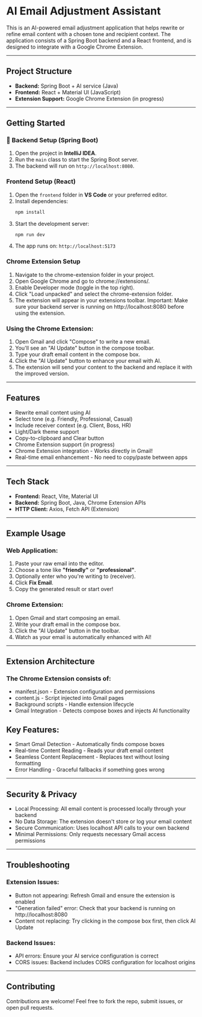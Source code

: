 # AI Email Adjustment Assistant

This is an AI-powered email adjustment application that helps rewrite or refine email content with a chosen tone and recipient context. The application consists of a Spring Boot backend and a React frontend, and is designed to integrate with a Google Chrome Extension.

---

##  Project Structure

- **Backend:** Spring Boot + AI service (Java)
- **Frontend:** React + Material UI (JavaScript)
- **Extension Support:** Google Chrome Extension (in progress)

---

##  Getting Started

### 🔧 Backend Setup (Spring Boot)
1. Open the project in **IntelliJ IDEA**.
2. Run the `main` class to start the Spring Boot server.
3. The backend will run on `http://localhost:8080`.

###  Frontend Setup (React)
1. Open the `frontend` folder in **VS Code** or your preferred editor.
2. Install dependencies:
   ```bash
   npm install
3. Start the development server:
   ```bash
   npm run dev
4. The app runs on:  `http://localhost:5173`

### Chrome Extension Setup

1. Navigate to the chrome-extension folder in your project.
2. Open Google Chrome and go to chrome://extensions/.
3. Enable Developer mode (toggle in the top right).
4. Click "Load unpacked" and select the chrome-extension folder.
5. The extension will appear in your extensions toolbar.
Important: Make sure your backend server is running on http://localhost:8080 before using the extension.

### Using the Chrome Extension:

1. Open Gmail and click "Compose" to write a new email.
2. You'll see an "AI Update" button in the compose toolbar.
3. Type your draft email content in the compose box.
4. Click the "AI Update" button to enhance your email with AI.
5. The extension will send your content to the backend and replace it with the improved version.



---

##  Features

-  Rewrite email content using AI
-  Select tone (e.g. Friendly, Professional, Casual)
-  Include receiver context (e.g. Client, Boss, HR)
-  Light/Dark theme support
-  Copy-to-clipboard and Clear button
-  Chrome Extension support (in progress)
-  Chrome Extension integration - Works directly in Gmail!
-  Real-time email enhancement - No need to copy/paste between apps

---

##  Tech Stack

- **Frontend:** React, Vite, Material UI
- **Backend:** Spring Boot, Java, Chrome Extension APIs
- **HTTP Client:** Axios, Fetch API (Extension)

---

##  Example Usage
### Web Application:
  1. Paste your raw email into the editor.
  2. Choose a tone like **"friendly"** or **"professional"**.
  3. Optionally enter who you're writing to (receiver).
  4. Click **Fix Email**.
  5. Copy the generated result or start over!

### Chrome Extension:
  1. Open Gmail and start composing an email.
  2. Write your draft email in the compose box.
  3. Click the "AI Update" button in the toolbar.
  4. Watch as your email is automatically enhanced with AI!

---

## Extension Architecture
### The Chrome Extension consists of:

- manifest.json - Extension configuration and permissions
- content.js - Script injected into Gmail pages
- Background scripts - Handle extension lifecycle
- Gmail Integration - Detects compose boxes and injects AI functionality

## Key Features:

-  Smart Gmail Detection - Automatically finds compose boxes
-  Real-time Content Reading - Reads your draft email content
-  Seamless Content Replacement - Replaces text without losing formatting
-  Error Handling - Graceful fallbacks if something goes wrong

---

## Security & Privacy

- Local Processing: All email content is processed locally through your backend
- No Data Storage: The extension doesn't store or log your email content
- Secure Communication: Uses localhost API calls to your own backend
- Minimal Permissions: Only requests necessary Gmail access permissions

---

## Troubleshooting
### Extension Issues:

- Button not appearing: Refresh Gmail and ensure the extension is enabled
- "Generation failed" error: Check that your backend is running on http://localhost:8080
- Content not replacing: Try clicking in the compose box first, then click AI Update

### Backend Issues:

- API errors: Ensure your AI service configuration is correct
- CORS issues: Backend includes CORS configuration for localhost origins

---

##  Contributing

Contributions are welcome! Feel free to fork the repo, submit issues, or open pull requests.
